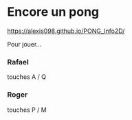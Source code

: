 # Encore un pong

https://alexis098.github.io/PONG_Info2D/

Pour jouer...

### Rafael
touches A / Q 
### Roger
touches P / M 
